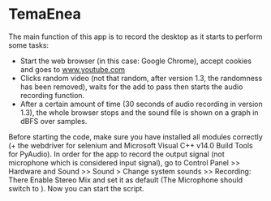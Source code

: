 # TemaEnea

The main function of this app is to record the desktop as it starts to perform some tasks:
- Start the web browser (in this case: Google Chrome), accept cookies and goes to www.youtube.com
- Clicks random video (not that random, after version 1.3, the randomness has been removed), waits for the add to pass then starts the audio recording function.
- After a certain amount of time (30 seconds of audio recording in version 1.3), the whole browser stops and the sound file is shown on a graph in dBFS over samples.

Before starting the code, make sure you have installed all modules correctly (+ the webdriver for selenium and Microsoft Visual C++ v14.0 Build Tools for PyAudio).
In order for the app to record the output signal (not microphone which is considered input signal), go to Control Panel >> Hardware and Sound >> Sound > Change system sounds >> Recording: There Enable Stereo Mix and set it as default (The Microphone should switch to <Ready>).
Now you can start the script.
